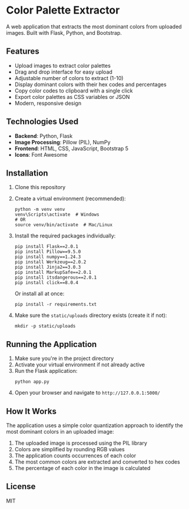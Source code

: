 # Color Palette Extractor

A web application that extracts the most dominant colors from uploaded images. Built with Flask, Python, and Bootstrap.

## Features

- Upload images to extract color palettes
- Drag and drop interface for easy upload
- Adjustable number of colors to extract (1-10)
- Display dominant colors with their hex codes and percentages
- Copy color codes to clipboard with a single click
- Export color palettes as CSS variables or JSON
- Modern, responsive design

## Technologies Used

- **Backend**: Python, Flask
- **Image Processing**: Pillow (PIL), NumPy
- **Frontend**: HTML, CSS, JavaScript, Bootstrap 5
- **Icons**: Font Awesome

## Installation

1. Clone this repository
2. Create a virtual environment (recommended):
   ```
   python -m venv venv
   venv\Scripts\activate  # Windows
   # OR
   source venv/bin/activate  # Mac/Linux
   ```

3. Install the required packages individually:
   ```
   pip install Flask==2.0.1
   pip install Pillow==9.5.0
   pip install numpy==1.24.3
   pip install Werkzeug==2.0.2
   pip install Jinja2==3.0.3
   pip install MarkupSafe==2.0.1
   pip install itsdangerous==2.0.1
   pip install click==8.0.4
   ```

   Or install all at once:
   ```
   pip install -r requirements.txt
   ```

4. Make sure the `static/uploads` directory exists (create it if not):
   ```
   mkdir -p static/uploads
   ```

## Running the Application

1. Make sure you're in the project directory
2. Activate your virtual environment if not already active
3. Run the Flask application:
   ```
   python app.py
   ```
4. Open your browser and navigate to `http://127.0.0.1:5000/`

## How It Works

The application uses a simple color quantization approach to identify the most dominant colors in an uploaded image:

1. The uploaded image is processed using the PIL library
2. Colors are simplified by rounding RGB values
3. The application counts occurrences of each color
4. The most common colors are extracted and converted to hex codes
5. The percentage of each color in the image is calculated

## License

MIT 
